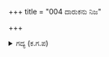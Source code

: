 +++
title = "004 ದಾರುಕನು ನಿಜ"

+++

<details><summary>ಗದ್ಯ (ಕ.ಗ.ಪ) </summary>

4. ದಾರುಕನು ತನ್ನ ರಥವನ್ನು ನಡೆಸಲು, ಶ್ರೇಷ್ಠನಾದ ಸಾತ್ಯಕಿಯು  ರಾಜನಾದ ಧರ್ಮರಾಯನನ್ನು ಭೀಮಸೇನನಿಗೆ ಒಪ್ಪಿಸಿದನು, ನಂತರ ಅವನು ಅಪಾರವಾದ ಸೈನಿಕರ ಸಮೂಹದೊಡನೆ, ಯುದ್ಧಕಾರ್ಯಗಳನ್ನು  ನಿರ್ವಹಿಸಲು ಬರುತ್ತಿರುವ ತನ್ನ ಪರಿವಾರದವರನ್ನು ಸಂತೈಸಿ ಯುದ್ಧ ರಣಭೇರಿಗಳ ಧ್ವನಿ ಮೊಳಗುತ್ತಿರಲಾಗಿ ಶತ್ರು ಸಮೂಹಕ್ಕೆ ಇದಿರಾದನು.
</details>
